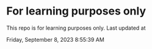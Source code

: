 # For learning purposes only
This repo is for learning purposes only.
Last updated at

Friday, September 8, 2023 8:55:39 AM

